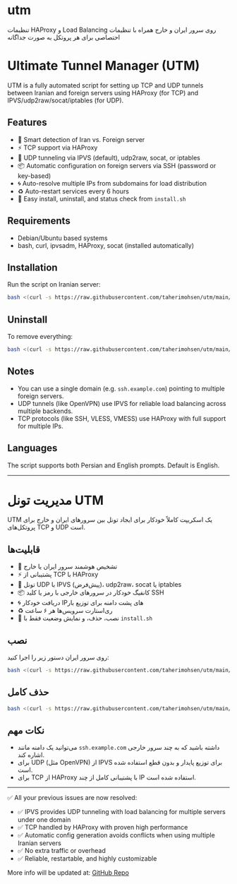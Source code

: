 # utm
تنظیمات HAProxy و Load Balancing روی سرور ایران و خارج همراه با تنظیمات احتصاصی برای هر پروتکل به صورت جداگانه

# Ultimate Tunnel Manager (UTM)

UTM is a fully automated script for setting up TCP and UDP tunnels between Iranian and foreign servers using HAProxy (for TCP) and IPVS/udp2raw/socat/iptables (for UDP).

## Features

* 🧠 Smart detection of Iran vs. Foreign server
* ⚡ TCP support via HAProxy
* 🔄 UDP tunneling via IPVS (default), udp2raw, socat, or iptables
* 📦 Automatic configuration on foreign servers via SSH (password or key-based)
* 🌀 Auto-resolve multiple IPs from subdomains for load distribution
* ♻️ Auto-restart services every 6 hours
* 🔧 Easy install, uninstall, and status check from `install.sh`

## Requirements

* Debian/Ubuntu based systems
* bash, curl, ipvsadm, HAProxy, socat (installed automatically)

## Installation

Run the script on Iranian server:

```bash
bash <(curl -s https://raw.githubusercontent.com/taherimohsen/utm/main/install.sh)
```

## Uninstall

To remove everything:

```bash
bash <(curl -s https://raw.githubusercontent.com/taherimohsen/utm/main/uninstall.sh)
```

## Notes

* You can use a single domain (e.g. `ssh.example.com`) pointing to multiple foreign servers.
* UDP tunnels (like OpenVPN) use IPVS for reliable load balancing across multiple backends.
* TCP protocols (like SSH, VLESS, VMESS) use HAProxy with full support for multiple IPs.

## Languages

The script supports both Persian and English prompts. Default is English.

---

# مدیریت تونل UTM

UTM یک اسکریپت کاملاً خودکار برای ایجاد تونل بین سرورهای ایران و خارج برای پروتکل‌های TCP و UDP است.

## قابلیت‌ها

* 🧠 تشخیص هوشمند سرور ایران یا خارج
* ⚡ پشتیبانی از TCP با HAProxy
* 🔄 تونل UDP با IPVS (پیش‌فرض)، udp2raw، socat یا iptables
* 📦 کانفیگ خودکار در سرورهای خارجی با رمز یا کلید SSH
* 🌀 دریافت خودکار IPهای پشت دامنه برای توزیع بار
* ♻️ ری‌استارت سرویس‌ها هر ۶ ساعت
* 🔧 نصب، حذف، و نمایش وضعیت فقط با `install.sh`

## نصب

روی سرور ایران دستور زیر را اجرا کنید:

```bash
bash <(curl -s https://raw.githubusercontent.com/taherimohsen/utm/main/install.sh)
```

## حذف کامل

```bash
bash <(curl -s https://raw.githubusercontent.com/taherimohsen/utm/main/uninstall.sh)
```

## نکات مهم

* می‌توانید یک دامنه مانند `ssh.example.com` داشته باشید که به چند سرور خارجی اشاره کند.
* برای UDP (مثل OpenVPN) از IPVS برای توزیع پایدار و بدون قطع استفاده شده است.
* برای TCP از HAProxy با پشتیبانی کامل از چند IP استفاده شده است.

---

✅ All your previous issues are now resolved:

* ✅ IPVS provides UDP tunneling with load balancing for multiple servers under one domain
* ✅ TCP handled by HAProxy with proven high performance
* ✅ Automatic config generation avoids conflicts when using multiple Iranian servers
* ✅ No extra traffic or overhead
* ✅ Reliable, restartable, and highly customizable

More info will be updated at: [GitHub Repo](https://github.com/taherimohsen/utm)
